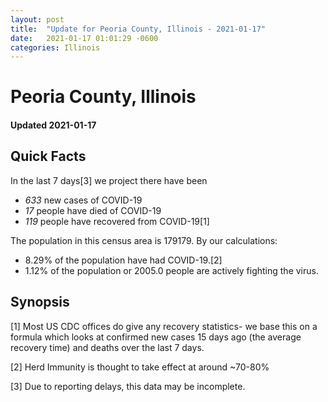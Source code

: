 ```yaml
---
layout: post
title:  "Update for Peoria County, Illinois - 2021-01-17"
date:   2021-01-17 01:01:29 -0600
categories: Illinois
---
```


# Peoria County, Illinois
#### Updated 2021-01-17

## Quick Facts

In the last 7 days[3] we project there have been
- *633* new cases of COVID-19
- *17* people have died of COVID-19
- *119* people have recovered from COVID-19[1]

The population in this census area is 179179. By our calculations:
- 8.29% of the population have had COVID-19.[2]
- 1.12% of the population or 2005.0 people are actively fighting the virus.

## Synopsis




[1] Most US CDC offices do give any recovery statistics- we base this on a formula which looks at confirmed new cases
15 days ago (the average recovery time) and deaths over the last 7 days.

[2] Herd Immunity is thought to take effect at around ~70-80%

[3] Due to reporting delays, this data may be incomplete.
 
    